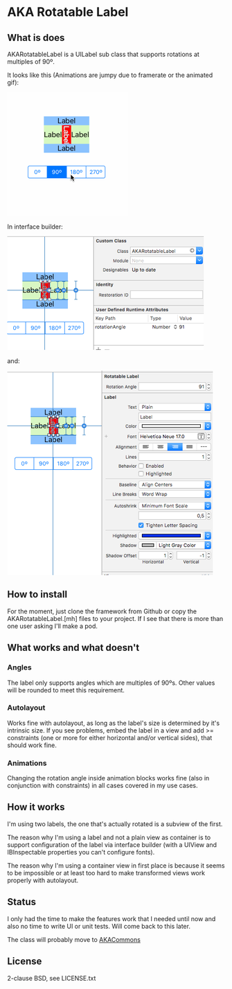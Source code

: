 # AKA Rotatable Label

## What is does

AKARotatableLabel is a UILabel sub class that supports rotations at multiples of 90º.

It looks like this (Animations are jumpy due to framerate or the animated gif):

![Demo](RotatableLabelDemo.gif)

In interface builder:

![IB custom class](IB-custom-class.png)

and:

![IB properties](IB-properties.png)

## How to install

For the moment, just clone the framework from Github or copy the AKARotatableLabel.[mh] files to your project. If I see that there is more than one user asking I'll make a pod.

## What works and what doesn't

### Angles

The label only supports angles which are multiples of 90ºs. Other values will be rounded to meet this requirement. 

### Autolayout

Works fine with autolayout, as long as the label's size is determined by it's intrinsic size. If you see problems, embed the label in a view and add &gt;= constraints (one or more for either horizontal and/or vertical sides), that should work fine.

### Animations

Changing the rotation angle inside animation blocks works fine (also in conjunction with constraints) in all cases covered in my use cases.

## How it works

I'm using two labels, the one that's actually rotated is a subview of the first.

The reason why I'm using a label and not a plain view as container is to support configuration of the label via interface builder (with a UIView and IBInspectable properties you can't configure fonts).

The reason why I'm using a container view in first place is because it seems to be impossible or at least too hard to make transformed views work properly with autolayout.

## Status

I only had the time to make the features work that I needed until now and also no time to write UI or unit tests. Will come back to this later.

The class will probably move to [AKACommons](https://github.com/mutech/aka-ios-commons)

## License

2-clause BSD, see LICENSE.txt
